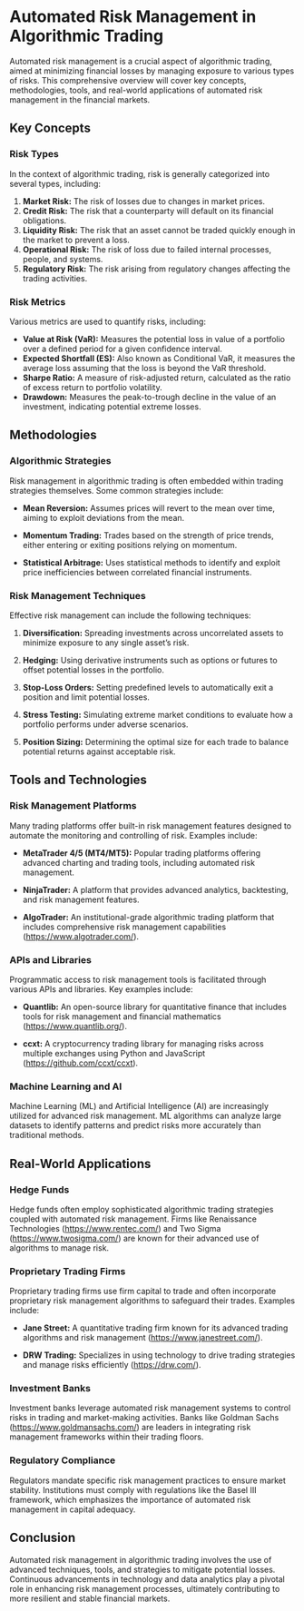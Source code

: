 # Automated Risk Management in Algorithmic Trading

Automated risk management is a crucial aspect of algorithmic trading, aimed at minimizing financial losses by managing exposure to various types of risks. This comprehensive overview will cover key concepts, methodologies, tools, and real-world applications of automated risk management in the financial markets.

## Key Concepts

### Risk Types
In the context of algorithmic trading, risk is generally categorized into several types, including:

1. **Market Risk:** The risk of losses due to changes in market prices.
2. **Credit Risk:** The risk that a counterparty will default on its financial obligations.
3. **Liquidity Risk:** The risk that an asset cannot be traded quickly enough in the market to prevent a loss.
4. **Operational Risk:** The risk of loss due to failed internal processes, people, and systems.
5. **Regulatory Risk:** The risk arising from regulatory changes affecting the trading activities.

### Risk Metrics
Various metrics are used to quantify risks, including:

- **Value at Risk (VaR):** Measures the potential loss in value of a portfolio over a defined period for a given confidence interval.
- **Expected Shortfall (ES):** Also known as Conditional VaR, it measures the average loss assuming that the loss is beyond the VaR threshold.
- **Sharpe Ratio:** A measure of risk-adjusted return, calculated as the ratio of excess return to portfolio volatility.
- **Drawdown:** Measures the peak-to-trough decline in the value of an investment, indicating potential extreme losses.

## Methodologies

### Algorithmic Strategies
Risk management in algorithmic trading is often embedded within trading strategies themselves. Some common strategies include:

- **Mean Reversion:** Assumes prices will revert to the mean over time, aiming to exploit deviations from the mean.

- **Momentum Trading:** Trades based on the strength of price trends, either entering or exiting positions relying on momentum.

- **Statistical Arbitrage:** Uses statistical methods to identify and exploit price inefficiencies between correlated financial instruments.

### Risk Management Techniques
Effective risk management can include the following techniques:

1. **Diversification:** Spreading investments across uncorrelated assets to minimize exposure to any single asset’s risk.

2. **Hedging:** Using derivative instruments such as options or futures to offset potential losses in the portfolio.

3. **Stop-Loss Orders:** Setting predefined levels to automatically exit a position and limit potential losses.

4. **Stress Testing:** Simulating extreme market conditions to evaluate how a portfolio performs under adverse scenarios.

5. **Position Sizing:** Determining the optimal size for each trade to balance potential returns against acceptable risk.

## Tools and Technologies

### Risk Management Platforms
Many trading platforms offer built-in risk management features designed to automate the monitoring and controlling of risk. Examples include:

- **MetaTrader 4/5 (MT4/MT5):** Popular trading platforms offering advanced charting and trading tools, including automated risk management.

- **NinjaTrader:** A platform that provides advanced analytics, backtesting, and risk management features.

- **AlgoTrader:** An institutional-grade algorithmic trading platform that includes comprehensive risk management capabilities (https://www.algotrader.com/).

### APIs and Libraries
Programmatic access to risk management tools is facilitated through various APIs and libraries. Key examples include:

- **Quantlib:** An open-source library for quantitative finance that includes tools for risk management and financial mathematics (https://www.quantlib.org/).

- **ccxt:** A cryptocurrency trading library for managing risks across multiple exchanges using Python and JavaScript (https://github.com/ccxt/ccxt).

### Machine Learning and AI
Machine Learning (ML) and Artificial Intelligence (AI) are increasingly utilized for advanced risk management. ML algorithms can analyze large datasets to identify patterns and predict risks more accurately than traditional methods.

## Real-World Applications

### Hedge Funds
Hedge funds often employ sophisticated algorithmic trading strategies coupled with automated risk management. Firms like Renaissance Technologies (https://www.rentec.com/) and Two Sigma (https://www.twosigma.com/) are known for their advanced use of algorithms to manage risk.

### Proprietary Trading Firms
Proprietary trading firms use firm capital to trade and often incorporate proprietary risk management algorithms to safeguard their trades. Examples include:

- **Jane Street:** A quantitative trading firm known for its advanced trading algorithms and risk management (https://www.janestreet.com/).

- **DRW Trading:** Specializes in using technology to drive trading strategies and manage risks efficiently (https://drw.com/).

### Investment Banks
Investment banks leverage automated risk management systems to control risks in trading and market-making activities. Banks like Goldman Sachs (https://www.goldmansachs.com/) are leaders in integrating risk management frameworks within their trading floors.

### Regulatory Compliance
Regulators mandate specific risk management practices to ensure market stability. Institutions must comply with regulations like the Basel III framework, which emphasizes the importance of automated risk management in capital adequacy.

## Conclusion

Automated risk management in algorithmic trading involves the use of advanced techniques, tools, and strategies to mitigate potential losses. Continuous advancements in technology and data analytics play a pivotal role in enhancing risk management processes, ultimately contributing to more resilient and stable financial markets.
